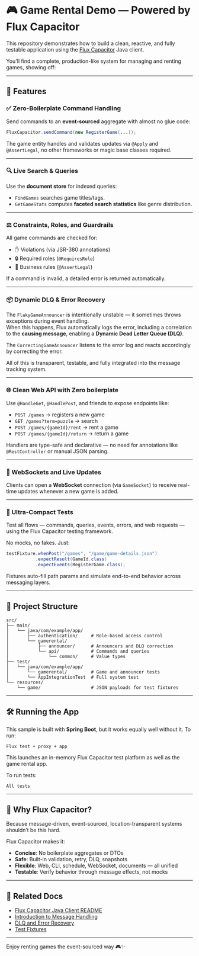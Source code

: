 # 🎮 Game Rental Demo — Powered by Flux Capacitor

This repository demonstrates how to build a clean, reactive, and fully testable application using the [Flux Capacitor](https://flux-capacitor.io) Java client.

You'll find a complete, production-like system for managing and renting games, showing off:

---

## 🚀 Features

### ✅ Zero-Boilerplate Command Handling
Send commands to an **event-sourced** aggregate with almost no glue code:

```java
FluxCapacitor.sendCommand(new RegisterGame(...));
```

The game entity handles and validates updates via `@Apply` and `@AssertLegal`, no other frameworks or magic base classes required.

---

### 🔍 Live Search & Queries
Use the **document store** for indexed queries:

- `FindGames` searches game titles/tags.
- `GetGameStats` computes **faceted search statistics** like genre distribution.

---

### ⚖️ Constraints, Roles, and Guardrails
All game commands are checked for:

- ✋ Violations (via JSR-380 annotations)
- 🔒 Required roles (`@RequiresRole`)
- 🧩 Business rules (`@AssertLegal`)

If a command is invalid, a detailed error is returned automatically.

---

### 📦 Dynamic DLQ & Error Recovery

The `FlakyGameAnnouncer` is intentionally unstable — it sometimes throws exceptions during event handling.  
When this happens, Flux automatically logs the error, including a correlation to the **causing message**, enabling a **Dynamic Dead Letter Queue (DLQ)**.

The `CorrectingGameAnnouncer` listens to the error log and reacts accordingly by correcting the error.

All of this is transparent, testable, and fully integrated into the message tracking system.

---

### 🌐 Clean Web API with Zero boilerplate
Use `@HandleGet`, `@HandlePost`, and friends to expose endpoints like:

- `POST /games` → registers a new game
- `GET /games?term=puzzle` → search
- `POST /games/{gameId}/rent` → rent a game
- `POST /games/{gameId}/return` → return a game

Handlers are type-safe and declarative — no need for annotations like `@RestController` or manual JSON parsing.

---

### 🔄 WebSockets and Live Updates
Clients can open a **WebSocket** connection (via `GameSocket`) to receive real-time updates whenever a new game is added.

---

### 🧪 Ultra-Compact Tests
Test all flows — commands, queries, events, errors, and web requests — using the Flux Capacitor testing framework.

No mocks, no fakes. Just:

```java
testFixture.whenPost("/games", "/game/game-details.json")
           .expectResult(GameId.class)
           .expectEvents(RegisterGame.class);
```

Fixtures auto-fill path params and simulate end-to-end behavior across messaging layers.

---

## 📂 Project Structure

```
src/
├── main/
│   └── java/com/example/app/
│       ├── authentication/     # Role-based access control
│       └── gamerental/
│           ├── announcer/      # Announcers and DLQ correction
│           └── api/            # Commands and queries
│               └── common/     # Value types
├── test/
│   └── java/com/example/app/
│       └── gamerental/         # Game and announcer tests
│       └── AppIntegrationTest  # Full system test
└── resources/
    └── game/                   # JSON payloads for test fixtures
```

---

## 🛠️ Running the App

This sample is built with **Spring Boot**, but it works equally well without it. To run:

`Flux test + proxy + app`

This launches an in-memory Flux Capacitor test platform as well as the game rental app.

To run tests:

`All tests`

---

## 🤔 Why Flux Capacitor?

Because message-driven, event-sourced, location-transparent systems shouldn’t be this hard.

Flux Capacitor makes it:

- **Concise**: No boilerplate aggregates or DTOs
- **Safe**: Built-in validation, retry, DLQ, snapshots
- **Flexible**: Web, CLI, schedule, WebSocket, documents — all unified
- **Testable**: Verify behavior through message effects, not mocks

---

## 📎 Related Docs

- [Flux Capacitor Java Client README](https://github.com/fluxzero-io/flux-capacitor-client)
- [Introduction to Message Handling](https://flux-capacitor.io/docs/message-handling)
- [DLQ and Error Recovery](https://flux-capacitor.io/docs/dlq)
- [Test Fixtures](https://flux-capacitor.io/docs/testing)

---

Enjoy renting games the event-sourced way 🎮✨